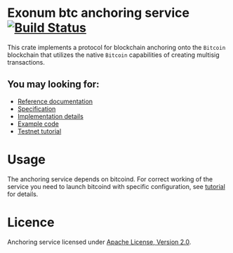 # Exonum btc anchoring service &emsp; [![Build Status](https://travis-ci.com/exonum/exonum-btc-anchoring.svg?token=XsvDzZa3zu2eW4sVWuqN&branch=master)](https://travis-ci.com/exonum/exonum-btc-anchoring)

This crate implements a protocol for blockchain anchoring onto the `Bitcoin` blockchain that utilizes the native `Bitcoin` capabilities of creating multisig transactions.

## You may looking for:
* [Reference documentation](http://exonum.com/doc/crates/anchoring_btc_service/index.html)
* [Specification](http://exonum.com/doc/anchoring-spec/)
* [Implementation details](http://exonum.com/doc/anchoring-impl/)
* [Example code](examples/anchoring.rs)
* [Testnet tutorial](doc/tutorial.md)

# Usage
The anchoring service depends on bitcoind. For correct working of the service you need to launch bitcoind with specific configuration, see [tutorial](doc/tutorial.md) for details.

# Licence
Anchoring service licensed under [Apache License, Version 2.0](LICENSE).
